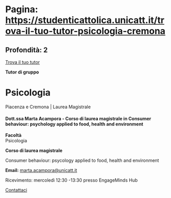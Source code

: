 # Pagina: https://studenticattolica.unicatt.it/trova-il-tuo-tutor-psicologia-cremona

## Profondità: 2

[Trova il tuo tutor](tutorato-di-gruppo-trova-il-tuo-tutor)


**Tutor di gruppo**

# Psicologia

Piacenza e Cremona | Laurea Magistrale

#### Dott.ssa Marta Acampora - Corso di laurea magistrale in Consumer behaviour: psychology applied to food, health and environment

**Facoltà**  
Psicologia

**Corso di laurea magistrale**

Consumer behaviour: psycology applied to food, health and environment

**Email:** marta.acampora@unicatt.it

Ricevimento: mercoledì 12:30 -13:30 presso EngageMinds Hub

[Contattaci](home-contatti "Contattaci")